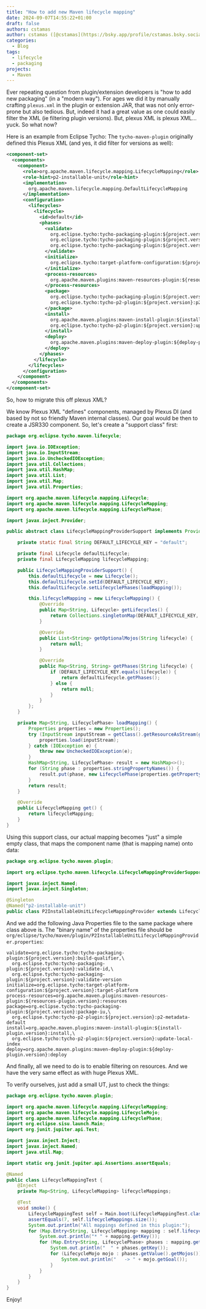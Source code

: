 ```yaml
---
title: "How to add new Maven lifecycle mapping"
date: 2024-09-07T14:55:22+01:00
draft: false
authors: cstamas
author: cstamas ([@cstamas](https://bsky.app/profile/cstamas.bsky.social))
categories:
  - Blog
tags:
  - lifecycle
  - packaging
projects:
  - Maven
---
```


Ever repeating question from plugin/extension developers is "how to add new packaging" (in a "modern way"). 
For ages we did it by manually crafting `plexus.xml` in the plugin or extension JAR, that was not only error-prone 
but also tedious. But, indeed it had a great value as one could easily filter the XML (ie filtering plugin versions). 
But, plexus XML is plexus XML... yuck. So what now?

Here is an example from Eclipse Tycho: The `tycho-maven-plugin` originally defined this Plexus XML (and yes, it did 
filter for versions as well):

```xml
<component-set>
  <components>
    <component>
      <role>org.apache.maven.lifecycle.mapping.LifecycleMapping</role>
      <role-hint>p2-installable-unit</role-hint>
      <implementation>
        org.apache.maven.lifecycle.mapping.DefaultLifecycleMapping
      </implementation>
      <configuration>
        <lifecycles>
          <lifecycle>
            <id>default</id>
            <phases>
              <validate>
                org.eclipse.tycho:tycho-packaging-plugin:${project.version}:build-qualifier,
                org.eclipse.tycho:tycho-packaging-plugin:${project.version}:validate-id,
                org.eclipse.tycho:tycho-packaging-plugin:${project.version}:validate-version
              </validate>
              <initialize>
                org.eclipse.tycho:target-platform-configuration:${project.version}:target-platform
              </initialize>
              <process-resources>
                org.apache.maven.plugins:maven-resources-plugin:${resources-plugin.version}:resources
              </process-resources>
              <package>
                org.eclipse.tycho:tycho-packaging-plugin:${project.version}:package-iu,
                org.eclipse.tycho:tycho-p2-plugin:${project.version}:p2-metadata-default
              </package>
              <install>
                org.apache.maven.plugins:maven-install-plugin:${install-plugin.version}:install,
                org.eclipse.tycho:tycho-p2-plugin:${project.version}:update-local-index
              </install>
              <deploy>
                org.apache.maven.plugins:maven-deploy-plugin:${deploy-plugin.version}:deploy
              </deploy>
            </phases>
          </lifecycle>
        </lifecycles>
      </configuration>
    </component>
  </components>
</component-set>
```

So, how to migrate this off plexus XML? 

We know Plexus XML "defines" components, managed by Plexus DI (and based by not so friendly Maven internal classes).
Our goal would be then to create a JSR330 component. So, let's create a "support class" first:

```java
package org.eclipse.tycho.maven.lifecycle;

import java.io.IOException;
import java.io.InputStream;
import java.io.UncheckedIOException;
import java.util.Collections;
import java.util.HashMap;
import java.util.List;
import java.util.Map;
import java.util.Properties;

import org.apache.maven.lifecycle.mapping.Lifecycle;
import org.apache.maven.lifecycle.mapping.LifecycleMapping;
import org.apache.maven.lifecycle.mapping.LifecyclePhase;

import javax.inject.Provider;

public abstract class LifecycleMappingProviderSupport implements Provider<LifecycleMapping> {

    private static final String DEFAULT_LIFECYCLE_KEY = "default";

    private final Lifecycle defaultLifecycle;
    private final LifecycleMapping lifecycleMapping;

    public LifecycleMappingProviderSupport() {
        this.defaultLifecycle = new Lifecycle();
        this.defaultLifecycle.setId(DEFAULT_LIFECYCLE_KEY);
        this.defaultLifecycle.setLifecyclePhases(loadMapping());

        this.lifecycleMapping = new LifecycleMapping() {
            @Override
            public Map<String, Lifecycle> getLifecycles() {
                return Collections.singletonMap(DEFAULT_LIFECYCLE_KEY, defaultLifecycle);
            }

            @Override
            public List<String> getOptionalMojos(String lifecycle) {
                return null;
            }

            @Override
            public Map<String, String> getPhases(String lifecycle) {
                if (DEFAULT_LIFECYCLE_KEY.equals(lifecycle)) {
                    return defaultLifecycle.getPhases();
                } else {
                    return null;
                }
            }
        };
    }

    private Map<String, LifecyclePhase> loadMapping() {
        Properties properties = new Properties();
        try (InputStream inputStream = getClass().getResourceAsStream(getClass().getSimpleName() + ".properties")) {
            properties.load(inputStream);
        } catch (IOException e) {
            throw new UncheckedIOException(e);
        }
        HashMap<String, LifecyclePhase> result = new HashMap<>();
        for (String phase : properties.stringPropertyNames()) {
            result.put(phase, new LifecyclePhase(properties.getProperty(phase)));
        }
        return result;
    }

    @Override
    public LifecycleMapping get() {
        return lifecycleMapping;
    }
}
```

Using this support class, our actual mapping becomes "just" a simple empty class, that maps the component name (that
is mapping name) onto data:

```java
package org.eclipse.tycho.maven.plugin;

import org.eclipse.tycho.maven.lifecycle.LifecycleMappingProviderSupport;

import javax.inject.Named;
import javax.inject.Singleton;

@Singleton
@Named("p2-installable-unit")
public class P2InstallableUnitLifecycleMappingProvider extends LifecycleMappingProviderSupport {}
```

And we add the following Java Properties file to the same package where class above is. The "binary name" of 
the properties file should be `org/eclipse/tycho/maven/plugin/P2InstallableUnitLifecycleMappingProvider.properties`:

```properties
validate=org.eclipse.tycho:tycho-packaging-plugin:${project.version}:build-qualifier,\
  org.eclipse.tycho:tycho-packaging-plugin:${project.version}:validate-id,\
  org.eclipse.tycho:tycho-packaging-plugin:${project.version}:validate-version
initialize=org.eclipse.tycho:target-platform-configuration:${project.version}:target-platform
process-resources=org.apache.maven.plugins:maven-resources-plugin:${resources-plugin.version}:resources
package=org.eclipse.tycho:tycho-packaging-plugin:${project.version}:package-iu,\
  org.eclipse.tycho:tycho-p2-plugin:${project.version}:p2-metadata-default
install=org.apache.maven.plugins:maven-install-plugin:${install-plugin.version}:install,\
  org.eclipse.tycho:tycho-p2-plugin:${project.version}:update-local-index
deploy=org.apache.maven.plugins:maven-deploy-plugin:${deploy-plugin.version}:deploy
```

And finally, all we need to do is to enable filtering on resources. And we have the very same effect as with huge
Plexus XML.

To verify ourselves, just add a  small UT, just to check the things:

```java
package org.eclipse.tycho.maven.plugin;

import org.apache.maven.lifecycle.mapping.LifecycleMapping;
import org.apache.maven.lifecycle.mapping.LifecycleMojo;
import org.apache.maven.lifecycle.mapping.LifecyclePhase;
import org.eclipse.sisu.launch.Main;
import org.junit.jupiter.api.Test;

import javax.inject.Inject;
import javax.inject.Named;
import java.util.Map;

import static org.junit.jupiter.api.Assertions.assertEquals;

@Named
public class LifecycleMappingTest {
    @Inject
    private Map<String, LifecycleMapping> lifecycleMappings;

    @Test
    void smoke() {
        LifecycleMappingTest self = Main.boot(LifecycleMappingTest.class);
        assertEquals(7, self.lifecycleMappings.size());
        System.out.println("All mappings defined in this plugin:");
        for (Map.Entry<String, LifecycleMapping> mapping : self.lifecycleMappings.entrySet()) {
            System.out.println("* " + mapping.getKey());
            for (Map.Entry<String, LifecyclePhase> phases : mapping.getValue().getLifecycles().get("default").getLifecyclePhases().entrySet()) {
                System.out.println("  " + phases.getKey());
                for (LifecycleMojo mojo : phases.getValue().getMojos()) {
                    System.out.println("   -> " + mojo.getGoal());
                }
            }
        }
    }
}
```

Enjoy!